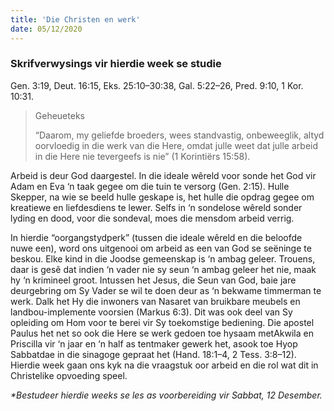 ```yaml
---
title: 'Die Christen en werk'
date: 05/12/2020
---
```


### Skrifverwysings vir hierdie week se studie
Gen. 3:19, Deut. 16:15, Eks. 25:10–30:38, Gal. 5:22–26, Pred. 9:10, 1 Kor. 10:31.

> <p>Geheueteks</p>
> “Daarom, my geliefde broeders, wees standvastig, onbeweeglik, altyd oorvloedig in die werk van die Here, omdat julle weet dat julle arbeid in die Here nie tevergeefs is nie” (1 Korintiërs 15:58).

Arbeid is deur God daargestel. In die ideale wêreld voor sonde het God vir Adam en Eva ‘n taak gegee om die tuin te versorg (Gen. 2:15). Hulle Skepper, na wie se beeld hulle geskape is, het hulle die opdrag gegee om kreatiewe en liefdesdiens te lewer. Selfs in ‘n sondelose wêreld sonder lyding en dood, voor die sondeval, moes die mensdom arbeid verrig.

In hierdie “oorgangstydperk” (tussen die ideale wêreld en die beloofde nuwe een), word ons uitgenooi om arbeid as een van God se seëninge te beskou. Elke kind in die Joodse gemeenskap is ‘n ambag geleer. Trouens, daar is gesê dat indien ‘n vader nie sy seun ‘n ambag geleer het nie, maak hy ‘n krimineel groot. Intussen het Jesus, die Seun van God, baie jare deurgebring om Sy Vader se wil te doen deur as ‘n bekwame timmerman te werk. Dalk het Hy die inwoners van Nasaret van bruikbare meubels en landbou-implemente voorsien (Markus 6:3). Dit was ook deel van Sy opleiding om Hom voor te berei vir Sy toekomstige bediening. Die apostel Paulus het net so ook die Here se werk gedoen toe hysaam metAkwila en Priscilla vir ‘n jaar en ‘n half as tentmaker gewerk het, asook toe Hyop Sabbatdae in die sinagoge gepraat het (Hand. 18:1–4, 2 Tess. 3:8–12). Hierdie week gaan ons kyk na die vraagstuk oor arbeid en die rol wat dit in Christelike opvoeding speel.

_*Bestudeer hierdie weeks se les as voorbereiding vir Sabbat, 12 Desember._